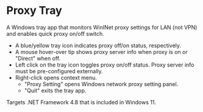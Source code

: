 # Proxy Tray

A Windows tray app that monitors WinINet proxy settings for LAN (not VPN) and enables quick proxy on/off switch.

- A blue/yellow tray icon indicates proxy off/on status, respectively.
- A mouse hover-over tip shows proxy server info when proxy is on or "Direct" when off.
- Left click on the tray icon toggles proxy on/off status. Proxy server info must be pre-configured externally.
- Right-click opens context menu.
    - "Proxy Setting" opens Windows network proxy setting panel.
    - "Quit" exits the tray app.

Targets .NET Framework 4.8 that is included in Windows 11.